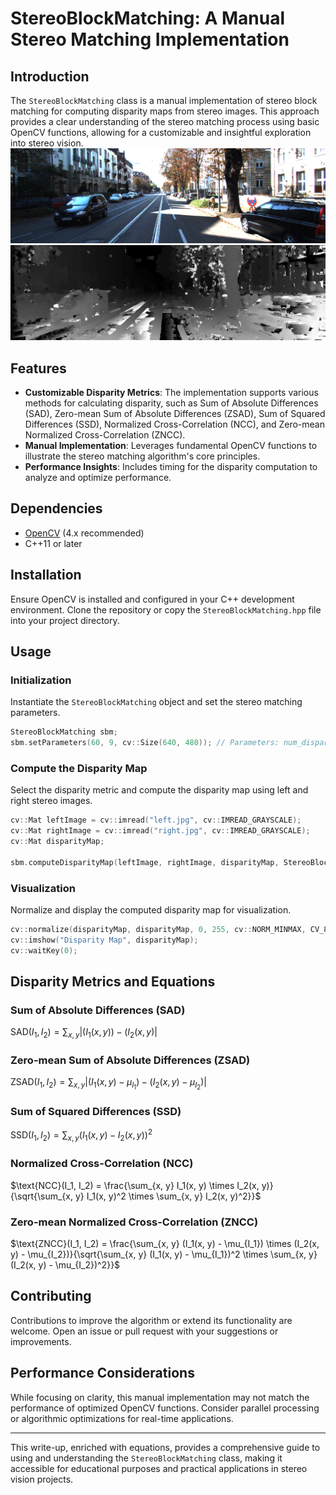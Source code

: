 # StereoBlockMatching: A Manual Stereo Matching Implementation

## Introduction
The `StereoBlockMatching` class is a manual implementation of stereo block matching for computing disparity maps from stereo images. This approach provides a clear understanding of the stereo matching process using basic OpenCV functions, allowing for a customizable and insightful exploration into stereo vision.
![alt text](https://github.com/nitishsanghi/Stereo-Matching/blob/main/000000_10.png)
![alt text](https://github.com/nitishsanghi/Stereo-Matching/blob/main/Disparity.png)

## Features
- **Customizable Disparity Metrics**: The implementation supports various methods for calculating disparity, such as Sum of Absolute Differences (SAD), Zero-mean Sum of Absolute Differences (ZSAD), Sum of Squared Differences (SSD), Normalized Cross-Correlation (NCC), and Zero-mean Normalized Cross-Correlation (ZNCC).
- **Manual Implementation**: Leverages fundamental OpenCV functions to illustrate the stereo matching algorithm's core principles.
- **Performance Insights**: Includes timing for the disparity computation to analyze and optimize performance.

## Dependencies
- [OpenCV](https://opencv.org/) (4.x recommended)
- C++11 or later

## Installation
Ensure OpenCV is installed and configured in your C++ development environment. Clone the repository or copy the `StereoBlockMatching.hpp` file into your project directory.

## Usage

### Initialization
Instantiate the `StereoBlockMatching` object and set the stereo matching parameters.

```cpp
StereoBlockMatching sbm;
sbm.setParameters(60, 9, cv::Size(640, 480)); // Parameters: num_disparities, block_size, image_size
```

### Compute the Disparity Map
Select the disparity metric and compute the disparity map using left and right stereo images.

```cpp
cv::Mat leftImage = cv::imread("left.jpg", cv::IMREAD_GRAYSCALE);
cv::Mat rightImage = cv::imread("right.jpg", cv::IMREAD_GRAYSCALE);
cv::Mat disparityMap;

sbm.computeDisparityMap(leftImage, rightImage, disparityMap, StereoBlockMatching::SSD); // Using SSD as the metric
```

### Visualization
Normalize and display the computed disparity map for visualization.

```cpp
cv::normalize(disparityMap, disparityMap, 0, 255, cv::NORM_MINMAX, CV_8U);
cv::imshow("Disparity Map", disparityMap);
cv::waitKey(0);
```

## Disparity Metrics and Equations

### Sum of Absolute Differences (SAD)
 $\text{SAD}(I_1, I_2) = \sum_{x, y} |(I_1(x, y)) - (I_2(x, y)|$

### Zero-mean Sum of Absolute Differences (ZSAD)
$\text{ZSAD}(I_1, I_2) = \sum_{x, y} |(I_1(x, y) - \mu_{I_1}) - (I_2(x, y) - \mu_{I_2})|$

### Sum of Squared Differences (SSD)
$\text{SSD}(I_1, I_2) = \sum_{x, y} (I_1(x, y) - I_2(x, y))^2$

### Normalized Cross-Correlation (NCC)
$\text{NCC}(I_1, I_2) = \frac{\sum_{x, y} I_1(x, y) \times I_2(x, y)}{\sqrt{\sum_{x, y} I_1(x, y)^2 \times \sum_{x, y} I_2(x, y)^2}}$

### Zero-mean Normalized Cross-Correlation (ZNCC)
$\text{ZNCC}(I_1, I_2) = \frac{\sum_{x, y} (I_1(x, y) - \mu_{I_1}) \times (I_2(x, y) - \mu_{I_2})}{\sqrt{\sum_{x, y} (I_1(x, y) - \mu_{I_1})^2 \times \sum_{x, y} (I_2(x, y) - \mu_{I_2})^2}}$

## Contributing
Contributions to improve the algorithm or extend its functionality are welcome. Open an issue or pull request with your suggestions or improvements.

## Performance Considerations
While focusing on clarity, this manual implementation may not match the performance of optimized OpenCV functions. Consider parallel processing or algorithmic optimizations for real-time applications.

---

This write-up, enriched with equations, provides a comprehensive guide to using and understanding the `StereoBlockMatching` class, making it accessible for educational purposes and practical applications in stereo vision projects.
